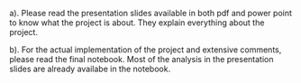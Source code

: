 a). Please read the presentation slides available in both pdf and power point to know what the project is about. They explain everything about the project.

b). For the actual implementation of the project and extensive comments, please read the final notebook. Most of the analysis in the presentation slides are already availabe in the notebook.
